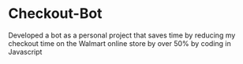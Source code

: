 # Checkout-Bot

Developed a bot as a personal project that saves time by reducing my checkout time on the Walmart online store by over 50% by coding in Javascript
